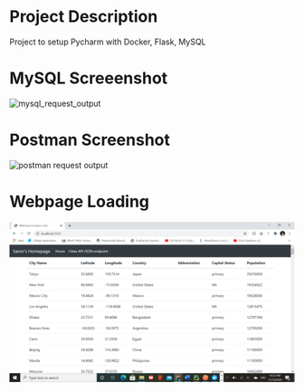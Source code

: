 # Project Description
Project to setup Pycharm with Docker, Flask, MySQL
# MySQL Screeenshot
![mysql_request_output](screenshots/MySQLDatabase.png)
# Postman Screenshot
![postman request output](screenshots/Postman.png)
# Webpage Loading
![postman request output](screenshots/Webpageload.png)